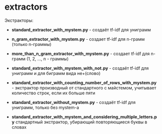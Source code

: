 # extractors

Экстракторы:

* __standard_extractor_with_mystem.py__ - создаёт tf-idf для униграмм

* __n_gram_extractor_with_mystem.py__ - создает tf-idf для n-грамм (только n-граммы)

* __more_than_n_gram_extractor_with_mystem.py__ - создает tf-idf для n-грамм (1, 2, ..., n - граммы)

* __standard_extractor_with_mystem_with_not.py__ - создаёт tf-idf для униграмм и для биграмм вида не+(слово) 

* __standard_extractor_with_counting_number_of_rows_with_mystem.py__ - экстрактор производный от стандартного с майстемом, учитывает количество строк, если их больше пяти

* __standard_extractor_without_mystem.py__ - создаёт tf-idf для униграмм, только без mystem-а

* __standard_extractor_with_mystem_and_considering_multiple_letters.py__ стандартный экстрактор, убирающий повторяющиеся буквы в словах
